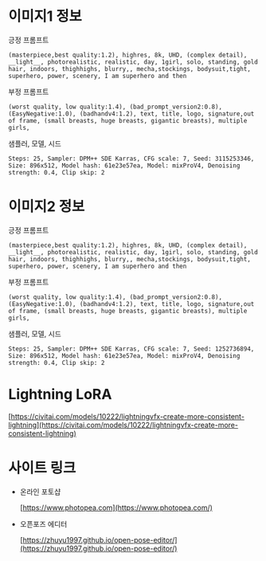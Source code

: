 # 이미지1 정보

긍정 프롬프트

```
(masterpiece,best quality:1.2), highres, 8k, UHD, (complex detail), __light__, photorealistic, realistic, day, 1girl, solo, standing, gold hair, indoors, thighhighs, blurry,, mecha,stockings, bodysuit,tight, superhero, power, scenery, I am superhero and then
```

부정 프롬프트

```
(worst quality, low quality:1.4), (bad_prompt_version2:0.8), (EasyNegative:1.0), (badhandv4:1.2), text, title, logo, signature,out of frame, (small breasts, huge breasts, gigantic breasts), multiple girls,
```

샘플러, 모델, 시드

```
Steps: 25, Sampler: DPM++ SDE Karras, CFG scale: 7, Seed: 3115253346, Size: 896x512, Model hash: 61e23e57ea, Model: mixProV4, Denoising strength: 0.4, Clip skip: 2
```

# 이미지2 정보

긍정 프롬프트

```
(masterpiece,best quality:1.2), highres, 8k, UHD, (complex detail), __light__, photorealistic, realistic, day, 1girl, solo, standing, gold hair, indoors, thighhighs, blurry,, mecha,stockings, bodysuit,tight, superhero, power, scenery, I am superhero and then
```

부정 프롬프트

```
(worst quality, low quality:1.4), (bad_prompt_version2:0.8), (EasyNegative:1.0), (badhandv4:1.2), text, title, logo, signature,out of frame, (small breasts, huge breasts, gigantic breasts), multiple girls,
```

샘플러, 모델, 시드

```
Steps: 25, Sampler: DPM++ SDE Karras, CFG scale: 7, Seed: 1252736894, Size: 896x512, Model hash: 61e23e57ea, Model: mixProV4, Denoising strength: 0.4, Clip skip: 2
```

# Lightning LoRA

[https://civitai.com/models/10222/lightningvfx-create-more-consistent-lightning](https://civitai.com/models/10222/lightningvfx-create-more-consistent-lightning)

# 사이트 링크

- 온라인 포토샵

  [https://www.photopea.com](https://www.photopea.com/)

- 오픈포즈 에디터

  [https://zhuyu1997.github.io/open-pose-editor/](https://zhuyu1997.github.io/open-pose-editor/)
